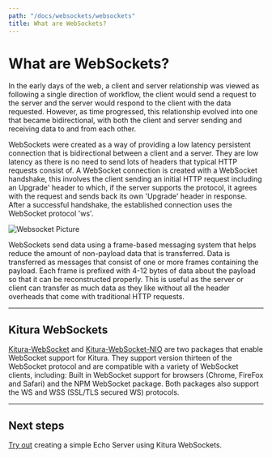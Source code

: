 ```yaml
---
path: "/docs/websockets/websockets"
title: What are WebSockets?
---
```


# What are WebSockets?

In the early days of the web, a client and server relationship was viewed as following a single direction of workflow, the client would send a request to the server and the server would respond to the client with the data requested. However, as time progressed, this relationship evolved into one that became bidirectional, with both the client and server sending and receiving data to and from each other.

WebSockets were created as a way of providing a low latency persistent connection that is bidirectional between a client and a server. They are low latency as there is no need to send lots of headers that typical HTTP requests consist of. A WebSocket connection is created with a WebSocket handshake, this involves the client sending an initial HTTP request including an Upgrade' header to which, if the server supports the protocol, it agrees with the request and sends back its own 'Upgrade' header in response. After a successful handshake, the established connection uses the WebSocket protocol 'ws'.

![Websocket Picture](../../../images/websocket.png)

WebSockets send data using a frame-based messaging system that helps reduce the amount of non-payload data that is transferred. Data is transferred as messages that consist of one or more frames containing the payload. Each frame is prefixed with 4-12 bytes of data about the payload so that it can be reconstructed properly. This is useful as the server or client can transfer as much data as they like without all the header overheads that come with traditional HTTP requests.

---

## Kitura WebSockets

[Kitura-WebSocket](https://github.com/Kitura-Next/Kitura-WebSocket) and [Kitura-WebSocket-NIO](https://github.com/Kitura-Next/Kitura-WebSocket-NIO) are two packages that enable WebSocket support for Kitura. They support version thirteen of the WebSocket protocol and are compatible with a variety of WebSocket clients, including: Built in WebSocket support for browsers (Chrome, FireFox and Safari) and the NPM WebSocket package. Both packages also support the WS and WSS (SSL/TLS secured WS) protocols.

---

## Next steps

[Try out](./echo-server) creating a simple Echo Server using Kitura WebSockets.
